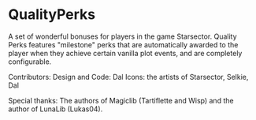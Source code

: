 # QualityPerks
A set of wonderful bonuses for players in the game Starsector.
Quality Perks features "milestone" perks that are automatically awarded to the player when they achieve certain vanilla plot events, and are completely configurable.  

Contributors:
Design and Code: Dal
Icons: the artists of Starsector, Selkie, Dal

Special thanks:
The authors of Magiclib (Tartiflette and Wisp) and the author of LunaLib (Lukas04). 
